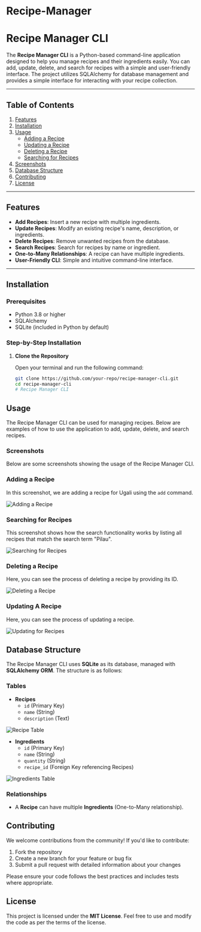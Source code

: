 # Recipe-Manager
# Recipe Manager CLI

The **Recipe Manager CLI** is a Python-based command-line application designed to help you manage recipes and their ingredients easily. You can add, update, delete, and search for recipes with a simple and user-friendly interface. The project utilizes SQLAlchemy for database management and provides a simple interface for interacting with your recipe collection.

---

## Table of Contents
1. [Features](#features)
2. [Installation](#installation)
3. [Usage](#usage)
   - [Adding a Recipe](#adding-a-recipe)
   - [Updating a Recipe](#updating-a-recipe)
   - [Deleting a Recipe](#deleting-a-recipe)
   - [Searching for Recipes](#searching-for-recipes)
4. [Screenshots](#screenshots)
5. [Database Structure](#database-structure)
6. [Contributing](#contributing)
7. [License](#license)

---

## Features

- **Add Recipes**: Insert a new recipe with multiple ingredients.
- **Update Recipes**: Modify an existing recipe's name, description, or ingredients.
- **Delete Recipes**: Remove unwanted recipes from the database.
- **Search Recipes**: Search for recipes by name or ingredient.
- **One-to-Many Relationships**: A recipe can have multiple ingredients.
- **User-Friendly CLI**: Simple and intuitive command-line interface.

---

## Installation

### Prerequisites
- Python 3.8 or higher
- SQLAlchemy
- SQLite (included in Python by default)

### Step-by-Step Installation

1. **Clone the Repository**
   
   Open your terminal and run the following command:

   ```bash
   git clone https://github.com/your-repo/recipe-manager-cli.git
   cd recipe-manager-cli
   # Recipe Manager CLI

## Usage

The Recipe Manager CLI can be used for managing recipes. Below are examples of how to use the application to add, update, delete, and search recipes.

### Screenshots

Below are some screenshots showing the usage of the Recipe Manager CLI.

### Adding a Recipe

In this screenshot, we are adding a recipe for Ugali using the `add` command.

![Adding a Recipe](lib/images/screenshots/add.png)

### Searching for Recipes

This screenshot shows how the search functionality works by listing all recipes that match the search term "Pilau".

![Searching for Recipes](lib/images/screenshots/search.png)

### Deleting a Recipe

Here, you can see the process of deleting a recipe by providing its ID.

![Deleting a Recipe](lib/images/screenshots/delete.png)

### Updating A Recipe

Here, you can see the process of updating a recipe.

![Updating for Recipes](lib/images/screenshots/update.png)



## Database Structure

The Recipe Manager CLI uses **SQLite** as its database, managed with **SQLAlchemy ORM**. The structure is as follows:

### Tables

- **Recipes**
  - `id` (Primary Key)
  - `name` (String)
  - `description` (Text)
  
![Recipe Table](lib/images/screenshots/recipe_table.png)


- **Ingredients**
  - `id` (Primary Key)
  - `name` (String)
  - `quantity` (String)
  - `recipe_id` (Foreign Key referencing Recipes)

![Ingredients Table](lib/images/screenshots/ingredients_table.png)


### Relationships

- A **Recipe** can have multiple **Ingredients** (One-to-Many relationship).

## Contributing

We welcome contributions from the community! If you'd like to contribute:

1. Fork the repository
2. Create a new branch for your feature or bug fix
3. Submit a pull request with detailed information about your changes

Please ensure your code follows the best practices and includes tests where appropriate.

## License

This project is licensed under the **MIT License**. Feel free to use and modify the code as per the terms of the license.
